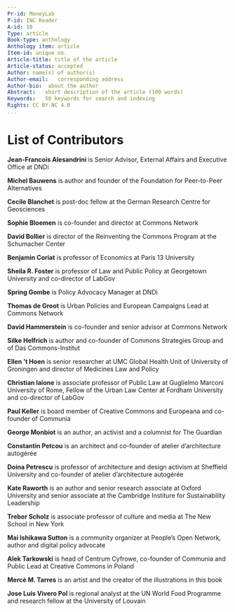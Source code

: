 ```yaml
---
Pr-id: MoneyLab
P-id: INC Reader
A-id: 10
Type: article
Book-type: anthology
Anthology item: article
Item-id: unique no.
Article-title: title of the article
Article-status: accepted
Author: name(s) of author(s)
Author-email:   corresponding address
Author-bio:  about the author
Abstract:   short description of the article (100 words)
Keywords:   50 keywords for search and indexing
Rights: CC BY-NC 4.0
...
```



# List of Contributors

**Jean-Francois Alesandrini** is Senior Advisor, External Affairs and
Executive Office at DNDi

**Michel Bauwens** is author and founder of the Foundation for
Peer-to-Peer Alternatives

**Cecile Blanchet** is post-doc fellow at the German Research Centre for
Geosciences

**Sophie Bloemen** is co-founder and director at Commons Network

**David Bollier** is director of the Reinventing the Commons Program at
the Schumacher Center

**Benjamin Coriat** is professor of Economics at Paris 13 University

**Sheila R. Foster** is professor of Law and Public Policy at Georgetown
University and co-director of LabGov

**Spring Gombe** is Policy Advocacy Manager at DNDi

**Thomas de Groot** is Urban Policies and European Campaigns Lead at
Commons Network

**David Hammerstein** is co-founder and senior advisor at Commons
Network

**Silke Helfrich** is author and co-founder of Commons Strategies Group
and of Das Commons-Institut

**Ellen ’t Hoen** is senior researcher at UMC Global Health Unit of
University of Groningen and director of Medicines Law and Policy

**Christian Iaione** is associate professor of Public Law at Guglielmo
Marconi University of Rome, Fellow of the Urban Law Center at Fordham
University and co-director of LabGov

**Paul Keller** is board member of Creative Commons and Europeana and
co-founder of Communia

**George Monbiot** is an author, an activist and a columnist for The
Guardian

**Constantin Petcou** is an architect and co-founder of atelier
d’architecture autogérée

**Doina Petrescu** is professor of architecture and design activism at
Sheffield University and co-founder of atelier d’architecture autogérée

**Kate Raworth** is an author and senior research associate at Oxford
University and senior associate at the Cambridge Institure for
Sustainability Leadership

**Trebor Scholz** is associate professor of culture and media at The New
School in New York

**Mai Ishikawa Sutton** is a community organizer at People’s Open
Network, author and digital policy advocate

**Alek Tarkowski** is head of Centrum Cyfrowe, co-founder of Communia
and Public Lead at Creative Commons in Poland

**Mercè M. Tarres** is an artist and the creator of the illustrations in
this book

**Jose Luis Vivero Pol** is regional analyst at the UN World Food
Programme and research fellow at the University of Louvain
